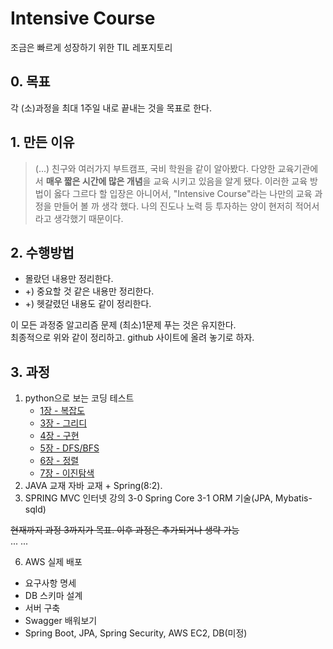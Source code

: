 # Intensive Course 
조금은 빠르게 성장하기 위한 TIL 레포지토리  

## 0. 목표
각 (소)과정을 최대 1주일 내로 끝내는 것을 목표로 한다.

## 1. 만든 이유
> (...) 친구와 여러가지 부트캠프, 국비 학원을 같이 알아봤다. 다양한 교육기관에서 **매우 짧은 시간에 많은 개념**을 교육 시키고 있음을 알게 됐다.
> 이러한 교육 방법이 옳다 그르다 할 입장은 아니어서, "Intensive Course"라는 나만의 교육 과정을 만들어 볼 까 생각 했다. 나의 진도나 노력 등 투자하는 양이 현저히 적어서 라고 생각했기 때문이다.

## 2. 수행방법
- 몰랐던 내용만 정리한다.
- +) 중요할 것 같은 내용만 정리한다.
- +) 헷갈렸던 내용도 같이 정리한다.  

이 모든 과정중 알고리즘 문제 (최소)1문제 푸는 것은 유지한다.  
최종적으로 위와 같이 정리하고. github 사이트에 올려 놓기로 하자.  


## 3. 과정
1. python으로 보는 코딩 테스트  
	- [1장 - 복잡도](https://github.com/KYankee6/intensive-course/blob/main/Week1/python-for-coding-test/1/1%EC%9E%A5.md)
	- [3장 - 그리디](https://github.com/KYankee6/intensive-course/blob/main/Week1/python-for-coding-test/3/greedy.md)
	- [4장 - 구현](https://github.com/KYankee6/intensive-course/tree/main/Week1/python-for-coding-test/4/implementation.md)
	- [5장 - DFS/BFS](https://github.com/KYankee6/intensive-course/tree/main/Week1/python-for-coding-test/5/dfs-bfs.md)
	- [6장 - 정렬](https://github.com/KYankee6/intensive-course/tree/main/Week1/python-for-coding-test/6/sort.md)
	- [7장 - 이진탐색](https://github.com/KYankee6/intensive-course/tree/main/Week1/python-for-coding-test/7/binary_search.md)
2. JAVA 교재
자바 교재 + Spring(8:2).
3. SPRING MVC 인터넷 강의 
	3-0 Spring Core
	3-1 ORM 기술(JPA, Mybatis-sqld)  
 
~~현재까지 과정 3까지가 목표. 이후 과정은 추가되거나 생략 가능~~  
...
...  

6. AWS 실제 배포
  - 요구사항 명세
  - DB 스키마 설계
  - 서버 구축
  - Swagger 배워보기
  - Spring Boot, JPA, Spring Security, AWS EC2, DB(미정)

